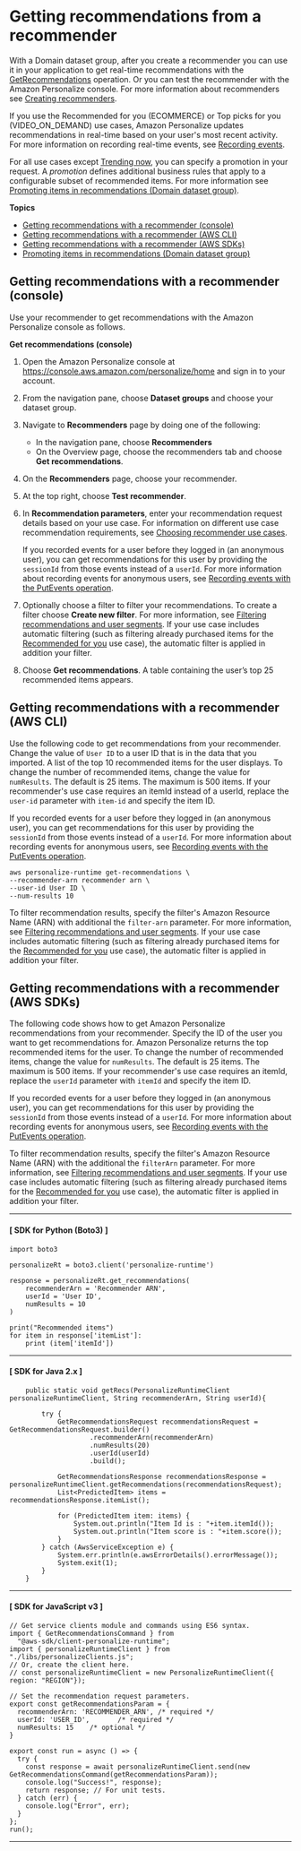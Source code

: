 # Getting recommendations from a recommender<a name="domain-dsg-recommendations"></a>

 With a Domain dataset group, after you create a recommender you can use it in your application to get real\-time recommendations with the [GetRecommendations](API_RS_GetRecommendations.md) operation\. Or you can test the recommender with the Amazon Personalize console\. For more information about recommenders see [Creating recommenders](creating-recommenders.md)\. 

 If you use the Recommended for you \(ECOMMERCE\) or Top picks for you \(VIDEO\_ON\_DEMAND\) use cases, Amazon Personalize updates recommendations in real\-time based on your user's most recent activity\. For more information on recording real\-time events, see [Recording events](recording-events.md)\. 

 For all use cases except [Trending now](VIDEO_ON_DEMAND-use-cases.md#trending-now-use-case), you can specify a promotion in your request\. A *promotion* defines additional business rules that apply to a configurable subset of recommended items\. For more information see [Promoting items in recommendations \(Domain dataset group\)](promoting-items-domain-dsg.md)\. 

**Topics**
+ [Getting recommendations with a recommender \(console\)](#get-domain-rec-console)
+ [Getting recommendations with a recommender \(AWS CLI\)](#get-domain-rec-cli)
+ [Getting recommendations with a recommender \(AWS SDKs\)](#get-domain-rec-sdk)
+ [Promoting items in recommendations \(Domain dataset group\)](promoting-items-domain-dsg.md)

## Getting recommendations with a recommender \(console\)<a name="get-domain-rec-console"></a>

Use your recommender to get recommendations with the Amazon Personalize console as follows\.

**Get recommendations \(console\)**

1. Open the Amazon Personalize console at [https://console\.aws\.amazon\.com/personalize/home](https://console.aws.amazon.com/personalize/home) and sign in to your account\.

1. From the navigation pane, choose **Dataset groups** and choose your dataset group\.

1. Navigate to **Recommenders** page by doing one of the following:
   + In the navigation pane, choose **Recommenders**
   + On the Overview page, choose the recommenders tab and choose **Get recommendations**\.

1.  On the **Recommenders** page, choose your recommender\.

1.  At the top right, choose **Test recommender**\. 

1. In **Recommendation parameters**, enter your recommendation request details based on your use case\. For information on different use case recommendation requirements, see [Choosing recommender use cases](domain-use-cases.md)\. 

    If you recorded events for a user before they logged in \(an anonymous user\), you can get recommendations for this user by providing the `sessionId` from those events instead of a `userId`\. For more information about recording events for anonymous users, see [Recording events with the PutEvents operation](recording-events.md#event-record-api)\. 

1. Optionally choose a filter to filter your recommendations\. To create a filter choose **Create new filter**\. For more information, see [Filtering recommendations and user segments](filter.md)\. If your use case includes automatic filtering \(such as filtering already purchased items for the [Recommended for you](ECOMMERCE-use-cases.md#recommended-for-you-use-case) use case\), the automatic filter is applied in addition your filter\.

1. Choose **Get recommendations**\. A table containing the user’s top 25 recommended items appears\. 

## Getting recommendations with a recommender \(AWS CLI\)<a name="get-domain-rec-cli"></a>

Use the following code to get recommendations from your recommender\. Change the value of `User ID` to a user ID that is in the data that you imported\. A list of the top 10 recommended items for the user displays\. To change the number of recommended items, change the value for `numResults`\. The default is 25 items\. The maximum is 500 items\. If your recommender's use case requires an itemId instead of a userId, replace the `user-id` parameter with `item-id` and specify the item ID\. 

 If you recorded events for a user before they logged in \(an anonymous user\), you can get recommendations for this user by providing the `sessionId` from those events instead of a `userId`\. For more information about recording events for anonymous users, see [Recording events with the PutEvents operation](recording-events.md#event-record-api)\. 

```
aws personalize-runtime get-recommendations \
--recommender-arn recommender arn \
--user-id User ID \
--num-results 10
```

 To filter recommendation results, specify the filter's Amazon Resource Name \(ARN\) with additional the `filter-arn` parameter\. For more information, see [Filtering recommendations and user segments](filter.md)\. If your use case includes automatic filtering \(such as filtering already purchased items for the [Recommended for you](ECOMMERCE-use-cases.md#recommended-for-you-use-case) use case\), the automatic filter is applied in addition your filter\. 

## Getting recommendations with a recommender \(AWS SDKs\)<a name="get-domain-rec-sdk"></a>

The following code shows how to get Amazon Personalize recommendations from your recommender\. Specify the ID of the user you want to get recommendations for\. Amazon Personalize returns the top recommended items for the user\. To change the number of recommended items, change the value for `numResults`\. The default is 25 items\. The maximum is 500 items\. If your recommender's use case requires an itemId, replace the `userId` parameter with `itemId` and specify the item ID\. 

 If you recorded events for a user before they logged in \(an anonymous user\), you can get recommendations for this user by providing the `sessionId` from those events instead of a `userId`\. For more information about recording events for anonymous users, see [Recording events with the PutEvents operation](recording-events.md#event-record-api)\. 

 To filter recommendation results, specify the filter's Amazon Resource Name \(ARN\) with the additional the `filterArn` parameter\. For more information, see [Filtering recommendations and user segments](filter.md)\. If your use case includes automatic filtering \(such as filtering already purchased items for the [Recommended for you](ECOMMERCE-use-cases.md#recommended-for-you-use-case) use case\), the automatic filter is applied in addition your filter\. 

------
#### [ SDK for Python \(Boto3\) ]

```
import boto3

personalizeRt = boto3.client('personalize-runtime')

response = personalizeRt.get_recommendations(
    recommenderArn = 'Recommender ARN',
    userId = 'User ID',
    numResults = 10
)

print("Recommended items")
for item in response['itemList']:
    print (item['itemId'])
```

------
#### [ SDK for Java 2\.x ]

```
    public static void getRecs(PersonalizeRuntimeClient personalizeRuntimeClient, String recommenderArn, String userId){

        try {
            GetRecommendationsRequest recommendationsRequest = GetRecommendationsRequest.builder()
                    .recommenderArn(recommenderArn)
                    .numResults(20)
                    .userId(userId)
                    .build();

            GetRecommendationsResponse recommendationsResponse = personalizeRuntimeClient.getRecommendations(recommendationsRequest);
            List<PredictedItem> items = recommendationsResponse.itemList();

            for (PredictedItem item: items) {
                System.out.println("Item Id is : "+item.itemId());
                System.out.println("Item score is : "+item.score());
            }
        } catch (AwsServiceException e) {
            System.err.println(e.awsErrorDetails().errorMessage());
            System.exit(1);
        }
    }
```

------
#### [ SDK for JavaScript v3 ]

```
// Get service clients module and commands using ES6 syntax.
import { GetRecommendationsCommand } from
  "@aws-sdk/client-personalize-runtime";
import { personalizeRuntimeClient } from "./libs/personalizeClients.js";
// Or, create the client here.
// const personalizeRuntimeClient = new PersonalizeRuntimeClient({ region: "REGION"});

// Set the recommendation request parameters.
export const getRecommendationsParam = {
  recommenderArn: 'RECOMMENDER_ARN', /* required */
  userId: 'USER_ID',       /* required */
  numResults: 15    /* optional */
}

export const run = async () => {
  try {
    const response = await personalizeRuntimeClient.send(new GetRecommendationsCommand(getRecommendationsParam));
    console.log("Success!", response);
    return response; // For unit tests.
  } catch (err) {
    console.log("Error", err);
  }
};
run();
```

------